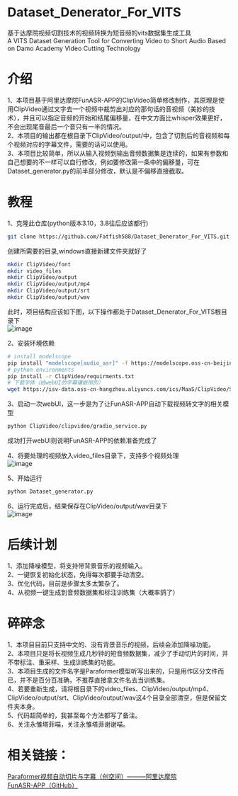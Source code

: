 # Dataset_Denerator_For_VITS
基于达摩院视频切割技术的视频转换为短音频的vits数据集生成工具   
A VITS Dataset Generation Tool for Converting Video to Short Audio Based on Damo Academy Video Cutting Technology  

# 介绍
1、本项目基于阿里达摩院FunASR-APP的ClipVideo简单修改制作，其原理是使用ClipVideo通过文字去一个视频中裁剪出对应的那句话的音视频（美妙的技术），并且可以指定音频的开始和结尾偏移量，在中文方面比whisper效果更好，不会出现尾音最后一个音只有一半的情况。  
2、本项目的输出都在根目录下ClipVideo/output/中，包含了切割后的音视频和每个视频对应的字幕文件，需要的话可以使用。  
3、本项目比较简单，所以从输入视频到输出音频数据集是连续的，如果有参数和自己想要的不一样可以自行修改，例如要修改第一条中的偏移量，可在Dataset_generator.py的前半部分修改，默认是不偏移直接截取。  

# 教程
1、克隆此仓库(python版本3.10，3.8往后应该都行)

```bash
git clone https://github.com/Fatfish588/Dataset_Denerator_For_VITS.git
```

创建所需要的目录,windows直接新建文件夹就好了
```bash
mkdir ClipVideo/font
mkdir video_files
mkdir ClipVideo/output
mkdir ClipVideo/output/mp4
mkdir ClipVideo/output/srt
mkdir ClipVideo/output/wav
```
此时，项目结构应该如下图，以下操作都处于Dataset_Denerator_For_VITS根目录下  
![image](https://github.com/Fatfish588/Dataset_Denerator_For_VITS/assets/59791439/5a0d6589-5acf-4251-b308-4dbdc530baf5)

2、安装环境依赖
```bash
# install modelscope
pip install "modelscope[audio_asr]" -f https://modelscope.oss-cn-beijing.aliyuncs.com/releases/repo.html  
# python environments  
pip install -r ClipVideo/requirments.txt  
# 下载字体（给webUI的字幕镶嵌用的）  
wget https://isv-data.oss-cn-hangzhou.aliyuncs.com/ics/MaaS/ClipVideo/STHeitiMedium.ttc -O ClipVideo/font/STHeitiMedium.ttc  
```  

3、启动一次webUI，这一步是为了让FunASR-APP自动下载视频转文字的相关模型

```bash
python ClipVideo/clipvideo/gradio_service.py
```  
成功打开webUI则说明FunASR-APP的依赖准备完成了

4、将要处理的视频放入video_files目录下，支持多个视频处理  
![image](https://github.com/Fatfish588/Dataset_Denerator_For_VITS/assets/59791439/a85784e4-b390-4c5c-b02d-c5cdf50d7e1c)

5、开始运行

```python
python Dataset_generator.py  
```  
6、运行完成后，结果保存在ClipVideo/output/wav目录下  
![image](https://github.com/Fatfish588/Dataset_Denerator_For_VITS/assets/59791439/9f1b63dc-a9e3-4660-9fae-521581a1e998)

# 后续计划
1、添加降噪模型，将支持带背景音乐的视频输入。  
2、一键恢复初始化状态，免得每次都要手动清空。  
3、优化代码，目前是步骤太多太繁杂了。  
4、从视频一键生成到音频数据集和标注训练集（大概率鸽了）  
# 碎碎念
1、本项目目前只支持中文的、没有背景音乐的视频，后续会添加降噪功能。  
2、本项目只是将长视频生成几秒钟的短音频数据集，减少了手动切片的时间，并不带标注、重采样、生成训练集的功能。  
3、本项目生成的文件名字是Paraformer模型听写出来的，只是用作区分文件而已，并不是百分百准确，不推荐直接拿文件名去当训练集。  
4、若要重新生成，请将根目录下的video_files、ClipVideo/output/mp4、ClipVideo/output/srt、ClipVideo/output/wav这4个目录全部清空，但是保留文件夹本身。  
5、代码超简单的，我甚至每个方法都写了备注。  
6、关注永雏塔菲喵，关注永雏塔菲谢谢喵。  
# 相关链接：
[Paraformer视频自动切片与字幕（创空间）———阿里达摩院](https://modelscope.cn/studios/damo/funasr_app_clipvideo/summary)  
[FunASR-APP（GitHub）](https://github.com/alibaba-damo-academy/FunASR-APP)
